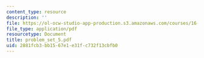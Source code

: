 ```yaml
---
content_type: resource
description: ''
file: https://ol-ocw-studio-app-production.s3.amazonaws.com/courses/16-13-aerodynamics-of-viscous-fluids-fall-2003/2881fcb3bb1567e1e31fc732f13cbfb0_problem_set_5.pdf
file_type: application/pdf
resourcetype: Document
title: problem_set_5.pdf
uid: 2881fcb3-bb15-67e1-e31f-c732f13cbfb0
---
```

